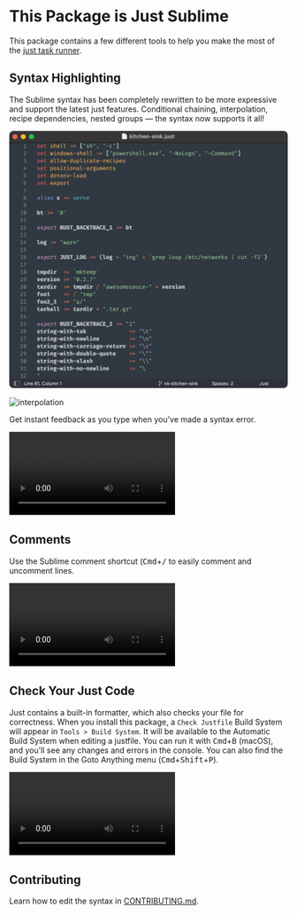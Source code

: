# This Package is Just Sublime

This package contains a few different tools to help you make the most of the [just task runner](https://just.systems).

## Syntax Highlighting

The Sublime syntax has been completely rewritten to be more expressive and support the latest just features. Conditional chaining, interpolation, recipe dependencies, nested groups — the syntax now supports it all!

![settings_variables](assets/settings_variables.png)

![interpolation](/Users/nick/Projects/OSS/Just/assets/interpolation.png)

Get instant feedback as you type when you’ve made a syntax error.

<video src="/Users/nick/Projects/OSS/Just/assets/errors.webm" autoplay loop></video>



## Comments

Use the Sublime comment shortcut (<kbd>Cmd</kbd>+<kbd>/</kbd> to easily comment and uncomment lines.

<video src="/Users/nick/Projects/OSS/Just/assets/comments.webm" autoplay loop></video>



## Check Your Just Code

Just contains a built-in formatter, which also checks your file for correctness. When you install this package, a `Check Justfile` Build System will appear in `Tools > Build System`. It will be available to the Automatic Build System when editing a justfile. You can run it with <kbd>Cmd</kbd>+<kbd>B</kbd> (macOS), and you'll see any changes and errors in the console. You can also find the Build System in the Goto Anything menu (<kbd>Cmd</kbd>+<kbd>Shift</kbd>+<kbd>P</kbd>).

<video src="/Users/nick/Projects/OSS/Just/assets/build_system.webm" autoplay loop></video>

## Contributing

Learn how to edit the syntax in [CONTRIBUTING.md](CONTRIBUTING.md).


